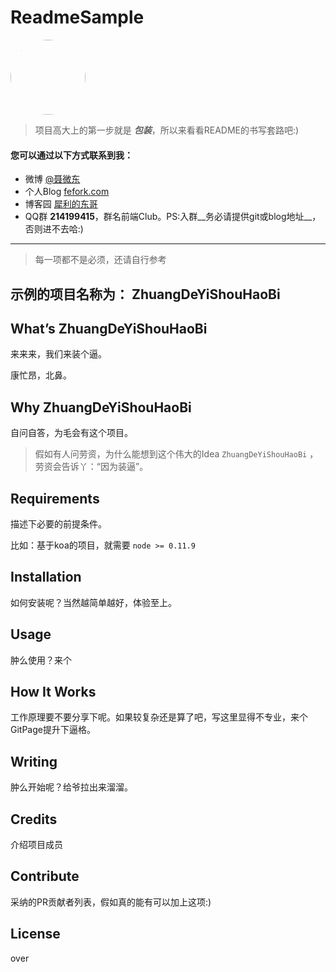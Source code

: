 # ReadmeSample

<img src="https://raw.githubusercontent.com/nieweidong/fetool/master/img/me.jpg" width="120" height="120" style="border-radius: 60px;" />

> 项目高大上的第一步就是 ___包装___，所以来看看README的书写套路吧:)

#### 您可以通过以下方式联系到我：
- 微博 [@聂微东](http://weibo.com/darrencode "Darren 聂微东")
- 个人Blog [fefork.com](http://www.fefork.com/ "一枚Web技术领域的手艺人")
- 博客园 [犀利的东哥](http://www.cnblogs.com/Darren_code/ "关注前端技术")
- QQ群 **214199415**，群名前端Club。PS:入群__务必请提供git或blog地址__，否则进不去哈:)

---

> 每一项都不是必须，还请自行参考

## 示例的项目名称为： ZhuangDeYiShouHaoBi

## What’s ZhuangDeYiShouHaoBi

  来来来，我们来装个逼。

  康忙昂，北鼻。

## Why ZhuangDeYiShouHaoBi

  自问自答，为毛会有这个项目。

> 假如有人问劳资，为什么能想到这个伟大的Idea ```ZhuangDeYiShouHaoBi``` ，劳资会告诉丫：“因为装逼”。

## Requirements

  描述下必要的前提条件。

  比如：基于koa的项目，就需要 ```node >= 0.11.9```

## Installation

  如何安装呢？当然越简单越好，体验至上。

## Usage

  肿么使用？来个

## How It Works

  工作原理要不要分享下呢。如果较复杂还是算了吧，写这里显得不专业，来个GitPage提升下逼格。

## Writing

  肿么开始呢？给爷拉出来溜溜。

## Credits

  介绍项目成员

## Contribute

  采纳的PR贡献者列表，假如真的能有可以加上这项:)

## License

  over
